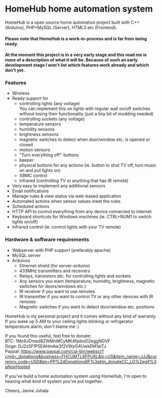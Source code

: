 # HomeHub home automation system
  
HomeHub is a open source home automation project built with C++ (Arduino), PHP+MySQL (Server), HTML5 etc (Frontend).
  
  
#### Please note that HomeHub is a work-in-process and is far from being ready.
#### At the moment this project is in a very early stage and this read me is more of a description of what it will be. Because of such an early development stage I won't list which features work already and which don't yet.
  
  
### Features
* Wireless
* Ready support for
  * controlling lights (any voltage)  
   You can implement this on lights with regular wall on/off switches without losing their functionality (just a tiny bit of modding needed)
  * controlling sockets (any voltage)
  * temperature sensors
  * humidity sensons
  * brightness sensons
  * magnetic switches to detect when door/window etc. is opened or closed
  * motion sensors
  * "Turn everything off"-buttons
  * beeper
  * physical buttons for any actions (ie. button to shut TV off, turn music on and put lights on)
  * XBMC control
  * infrared (controlling TV or anything that has IR remote)
* Very easy to implement any additional sensors
* Email notifications
* Manage rules & view status via web-based application
* Automated actions when sensor values meet the rules
* Scheduled actions
* HTTP API to control everything from any device connected to internet
* Keyboard shortcuts for Windows machines (ie. CTRL+NUM1 to switch lights on/off)
* Infrared control (ie. control lights with your TV remote)  
  
### Hardware & software requirements
* Webserver with PHP support (preferably apache)
* MySQL server
* Arduinos
  * Ethernet shield (for server-arduino)
  * 433MHz transmitters and receivers
  * Relays, transistors etc. for controlling lights and sockets
  * Any sensors you want (temperature, humidity, brightness, magnetic switches for doors/windows etc.)
  * IR receiver if you want to use remotes
  * IR transmitter if you want to control TV or any other devices with IR remotes
  * Magnetic switches if you want to detect door/window etc. positions  
  
  
HomeHub is my personal project and it comes without any kind of warranty.   
If you wake up 5 AM to your ceiling lights blinking or refrigerator temperature alarm, don't blame me :)  
  
  
If you found this useful, feel free to donate:  
BTC: 1Mz9JDmed8ZWMnMCyMK4fpiboD2eggNGVF  
Doge: DJ2z5FfP5EAHmAw3f2V9tyG4UwkEM1aiTJ  
Paypal: https://www.paypal.com/cgi-bin/webscr?cmd=_donations&business=FHCUMTL6FPU6L&lc=US&item_name=JJJ&currency_code=USD&bn=PP%2dDonationsBF%3abtn_donateCC_LG%2egif%3aNonHosted  
  
If you've build a home automation system using HomeHub, I'm open to hearing what kind of system you've put together.  
  
  
Cheers, Janne Juhala  